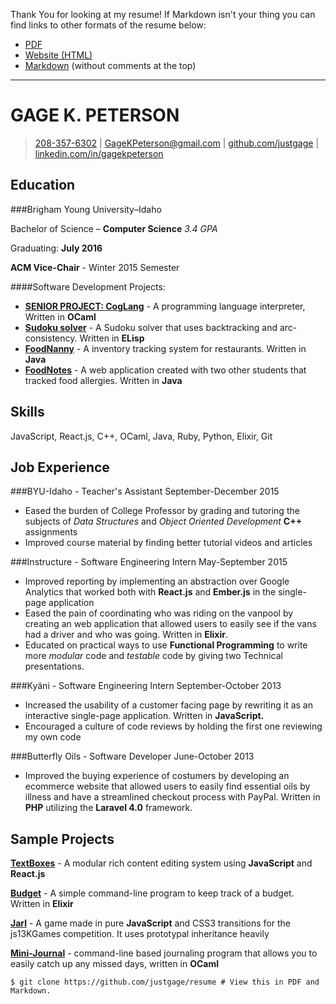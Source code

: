 Thank You for looking at my resume! If Markdown isn't your thing you can find links to other formats of the resume below:

- [PDF](https://github.com/justgage/resume/raw/gh-pages/resume-in-many-formats/GageKPetersonsResume.pdf)
- [Website (HTML)](http://justgage.github.io/resume/) 
- [Markdown](https://github.com/justgage/resume/blob/gh-pages/resume-in-many-formats/GageKPetersonsResume.md) (without comments at the top)

***
GAGE K. PETERSON
=========================

> [208-357-6302](tel:208-357-6302) | [GageKPeterson@gmail.com](mailto:gagekpeterson@gmail.com) | [github.com/justgage](https://github.com/justgage/justgage.github.io) | [linkedin.com/in/gagekpeterson](https://www.linkedin.com/in/gagekpeterson)

Education
---------

###Brigham Young University–Idaho

Bachelor of Science – **Computer Science** _3.4 GPA_

Graduating: **July 2016**

**ACM Vice-Chair** - Winter 2015 Semester

####Software Development Projects:

- [**SENIOR PROJECT: CogLang**](https://github.com/justgage/cog-lang) - A programming language interpreter, Written in **OCaml**
- [**Sudoku solver**](https://github.com/justgage/AI/tree/master/project1) - A Sudoku solver that uses backtracking and arc-consistency. Written in **ELisp**
- [**FoodNanny**](https://bitbucket.org/teamfood/foodnanny) - A inventory tracking system for restaurants. Written in **Java**
- [**FoodNotes**](https://github.com/justgage/FoodNotes) - A web application created with two other students that tracked food allergies. Written in **Java**

Skills
------
JavaScript, React.js, C++, OCaml, Java, Ruby, Python, Elixir, Git

Job Experience
--------------

###BYU-Idaho - Teacher's Assistant 
September-December 2015

- Eased the burden of College Professor by grading and tutoring the subjects of _Data Structures_ and _Object Oriented Development_ **C++** assignments
- Improved course material by finding better tutorial videos and articles

###Instructure - Software Engineering Intern
May-September 2015

- Improved reporting by implementing an abstraction over Google Analytics that worked both with **React.js** and **Ember.js** in the single-page application
- Eased the pain of coordinating who was riding on the vanpool by creating an web application that allowed users to easily see if the vans had a driver and who was going. Written in **Elixir**.
- Educated on practical ways to use **Functional Programming** to write more _modular_ code and _testable_ code by giving two Technical presentations.

###Kyäni - Software Engineering Intern
September-October 2013

- Increased the usability of a customer facing page by rewriting it as an interactive single-page application. Written in **JavaScript.**
- Encouraged a culture of code reviews by holding the first one reviewing my own code

###Butterfly Oils - Software Developer
June-October 2013

- Improved the buying experience of costumers by developing an ecommerce website that allowed users to easily find essential oils by illness and have a streamlined checkout process with PayPal. Written in **PHP** utilizing the **Laravel 4.0** framework.

Sample Projects
----------------
**[TextBoxes](https://github.com/justgage/textboxes)** - A modular rich content editing system using **JavaScript** and **React.js**

**[Budget](https://github.com/justgage/budget)** - A simple command-line program to keep track of a budget. Written in **Elixir**

**[Jarl](https://github.com/justgage/jarl)** - A game made in pure **JavaScript** and CSS3 transitions for the js13KGames competition. It uses prototypal inheritance heavily

**[Mini-Journal](https://github.com/justgage/mini-journal)** - command-line based journaling program that allows you to easily catch up any missed days, written in **OCaml**

```
$ git clone https://github.com/justgage/resume # View this in PDF and Markdown.
```
